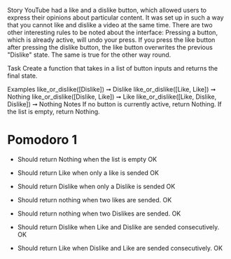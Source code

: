 Story
YouTube had a like and a dislike button, which allowed users to express their opinions about particular content. It was set up in such a way that you cannot like and dislike a video at the same time. There are two other interesting rules to be noted about the interface: Pressing a button, which is already active, will undo your press. If you press the like button after pressing the dislike button, the like button overwrites the previous "Dislike" state. The same is true for the other way round.

Task
Create a function that takes in a list of button inputs and returns the final state.

Examples
like_or_dislike([Dislike]) ➞ Dislike
like_or_dislike([Like, Like]) ➞ Nothing
like_or_dislike([Dislike, Like]) ➞ Like
like_or_dislike([Like, Dislike, Dislike]) ➞ Nothing
Notes
If no button is currently active, return Nothing.
If the list is empty, return Nothing.

# Pomodoro 1

* Should return Nothing when the list is empty OK

* Should return Like when only a like is sended OK

* Should return Dislike when only a Dislike is sended OK

* Should return nothing when two likes are sended. OK

* Should return nothing when two Dislikes are sended. OK

* Should return Dislike when Like and Dislike are sended consecutively. OK

* Should return Like when Dislike and Like are sended consecutively. OK
